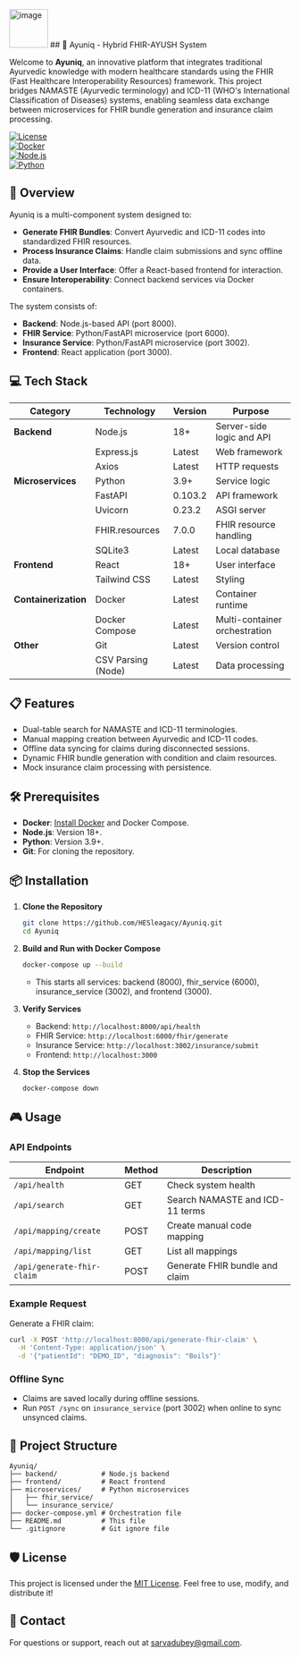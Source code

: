 <img width="69" height="69" alt="image" src="https://github.com/user-attachments/assets/119b3bf3-f38e-40f6-b97c-abe5cf83eac2" />
## 🌿 Ayuniq - Hybrid FHIR-AYUSH System

Welcome to **Ayuniq**, an innovative platform that integrates traditional Ayurvedic knowledge with modern healthcare standards using the FHIR (Fast Healthcare Interoperability Resources) framework. This project bridges NAMASTE (Ayurvedic terminology) and ICD-11 (WHO's International Classification of Diseases) systems, enabling seamless data exchange between microservices for FHIR bundle generation and insurance claim processing.

[![License](https://img.shields.io/badge/License-MIT-blue.svg)](LICENSE)  
[![Docker](https://img.shields.io/badge/Docker-Enabled-green.svg)](https://www.docker.com/)  
[![Node.js](https://img.shields.io/badge/Node.js-18+-lightgrey.svg)](https://nodejs.org/)  
[![Python](https://img.shields.io/badge/Python-3.9+-yellow.svg)](https://www.python.org/)

## 🚀 Overview

Ayuniq is a multi-component system designed to:
- **Generate FHIR Bundles**: Convert Ayurvedic and ICD-11 codes into standardized FHIR resources.
- **Process Insurance Claims**: Handle claim submissions and sync offline data.
- **Provide a User Interface**: Offer a React-based frontend for interaction.
- **Ensure Interoperability**: Connect backend services via Docker containers.

The system consists of:
- **Backend**: Node.js-based API (port 8000).
- **FHIR Service**: Python/FastAPI microservice (port 6000).
- **Insurance Service**: Python/FastAPI microservice (port 3002).
- **Frontend**: React application (port 3000).

## 💻 Tech Stack

| **Category**      | **Technology**         | **Version** | **Purpose**                       |
|-------------------|-------------------------|-------------|-----------------------------------|
| **Backend**       | Node.js                | 18+         | Server-side logic and API         |
|                   | Express.js             | Latest      | Web framework                     |
|                   | Axios                   | Latest      | HTTP requests                     |
| **Microservices** | Python                 | 3.9+        | Service logic                     |
|                   | FastAPI                | 0.103.2     | API framework                     |
|                   | Uvicorn                | 0.23.2      | ASGI server                       |
|                   | FHIR.resources          | 7.0.0       | FHIR resource handling            |
|                   | SQLite3                | Latest      | Local database                    |
| **Frontend**      | React                  | 18+         | User interface                    |
|                   | Tailwind CSS           | Latest      | Styling                           |
| **Containerization** | Docker             | Latest      | Container runtime                 |
|                   | Docker Compose         | Latest      | Multi-container orchestration     |
| **Other**         | Git                    | Latest      | Version control                   |
|                   | CSV Parsing (Node)     | Latest      | Data processing                   |

## 📋 Features
- Dual-table search for NAMASTE and ICD-11 terminologies.
- Manual mapping creation between Ayurvedic and ICD-11 codes.
- Offline data syncing for claims during disconnected sessions.
- Dynamic FHIR bundle generation with condition and claim resources.
- Mock insurance claim processing with persistence.

## 🛠️ Prerequisites
- **Docker**: [Install Docker](https://docs.docker.com/get-docker/) and Docker Compose.
- **Node.js**: Version 18+.
- **Python**: Version 3.9+.
- **Git**: For cloning the repository.

## 📦 Installation

1. **Clone the Repository**
   ```bash
   git clone https://github.com/HESleagacy/Ayuniq.git
   cd Ayuniq
   ```

2. **Build and Run with Docker Compose**
   ```bash
   docker-compose up --build
   ```
   - This starts all services: backend (8000), fhir_service (6000), insurance_service (3002), and frontend (3000).

3. **Verify Services**
   - Backend: `http://localhost:8000/api/health`
   - FHIR Service: `http://localhost:6000/fhir/generate`
   - Insurance Service: `http://localhost:3002/insurance/submit`
   - Frontend: `http://localhost:3000`

4. **Stop the Services**
   ```bash
   docker-compose down
   ```

## 🎮 Usage

### API Endpoints
| Endpoint            | Method | Description                       |
|---------------------|--------|-----------------------------------|
| `/api/health`       | GET    | Check system health               |
| `/api/search`       | GET    | Search NAMASTE and ICD-11 terms   |
| `/api/mapping/create` | POST  | Create manual code mapping        |
| `/api/mapping/list` | GET    | List all mappings                 |
| `/api/generate-fhir-claim` | POST | Generate FHIR bundle and claim    |

### Example Request
Generate a FHIR claim:
```bash
curl -X POST 'http://localhost:8000/api/generate-fhir-claim' \
  -H 'Content-Type: application/json' \
  -d '{"patientId": "DEMO_ID", "diagnosis": "Boils"}'
```

### Offline Sync
- Claims are saved locally during offline sessions.
- Run `POST /sync` on `insurance_service` (port 3002) when online to sync unsynced claims.

## 📂 Project Structure
```
Ayuniq/
├── backend/           # Node.js backend
├── frontend/          # React frontend
├── microservices/     # Python microservices
│   ├── fhir_service/
│   └── insurance_service/
├── docker-compose.yml # Orchestration file
├── README.md          # This file
└── .gitignore         # Git ignore file
```

## 🛡️ License
This project is licensed under the [MIT License](LICENSE). Feel free to use, modify, and distribute it!

## 📧 Contact
For questions or support, reach out at [sarvadubey@gmail.com](mailto:sarvadubey@gmail.com).
